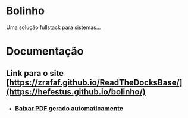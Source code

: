 # Bolinho

Uma solução fullstack para sistemas...

# Documentação

## Link para o site [https://zrafaf.github.io/ReadTheDocksBase/](https://hefestus.github.io/bolinho/)

* ### [Baixar PDF gerado automaticamente](https://github.com/hefestus/bolinho/raw/gh-pages/pdf/document.pdf)
